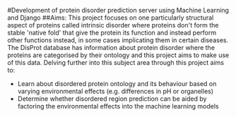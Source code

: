 #Development of protein disorder prediction server using Machine Learning and Django
##Aims:
This project focuses on one particularly structural aspect of proteins called intrinsic disorder where proteins don't form the stable 'native fold' that give the protein its function and instead perform other functions instead, in some cases implicating them in certain diseases. The DisProt database has information about protein disorder where the proteins are categorised by their ontology and this project aims to make use of this data. Delving further into this subject area through this project aims to:
* Learn about disordered protein ontology and its behaviour based on varying environmental effects (e.g. differences in pH or organelles)
* Determine whether disordered region prediction can be aided by factoring the environmental effects into the machine learning models

